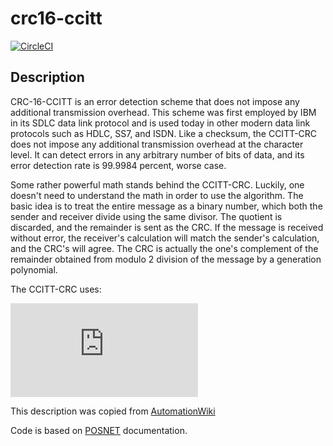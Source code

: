 # crc16-ccitt

[![CircleCI](https://circleci.com/gh/born2bewild/node-crc16-ccitt.svg?style=svg)](https://circleci.com/gh/born2bewild/node-crc16-ccitt)

## Description
CRC-16-CCITT is an error detection scheme that does not impose any additional transmission overhead. This scheme was first employed by IBM in its SDLC data link protocol and is used today in other modern data link protocols such as HDLC, SS7, and ISDN. Like a checksum, the CCITT-CRC does not impose any additional transmission overhead at the character level. It can detect errors in any arbitrary number of bits of data, and its error detection rate is 99.9984 percent, worse case.

Some rather powerful math stands behind the CCITT-CRC. Luckily, one doesn't need to understand the math in order to use the algorithm. The basic idea is to treat the entire message as a binary number, which both the sender and receiver divide using the same divisor. The quotient is discarded, and the remainder is sent as the CRC. If the message is received without error, the receiver's calculation will match the sender's calculation, and the CRC's will agree. The CRC is actually the one's complement of the remainder obtained from modulo 2 division of the message by a generation polynomial.

The CCITT-CRC uses:

![equation](https://latex.codecogs.com/gif.latex?x%5E1%5E6%20&plus;%20x%5E1%5E2%20&plus;%20x%5E5%20&plus;%201)


This description was copied from [AutomationWiki](http://automationwiki.com/index.php/CRC-16-CCITT)

Code is based on [POSNET](https://posnet.com.pl) documentation.
